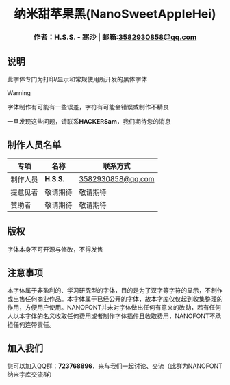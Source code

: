<div align="center">

# 纳米甜苹果黑(NanoSweetAppleHei)
### 作者：H.S.S. - 寒沙    |    邮箱:3582930858@qq.com
</div>

## 说明
此字体专门为打印/显示和常规使用所开发的黑体字体
> [!WARNING]
>
> 字体制作有可能有一些误差，字符有可能会错误或制作不精良
> 
> 一旦发现这些问题，请联系**HACKERSam**，我们期待您的消息

## 制作人员名单

|专项|名称|联系方式|
|-|-|-|
|制作人员|**H.S.S.**|3582930858@qq.com|
|提意见者|敬请期待|敬请期待|
|赞助者|敬请期待|敬请期待|

## 版权

字体本身不可开源与修改，不得发售

## 注意事项

本字体属于非盈利的、学习研究型的字体，目的是为了汉字等字符的显示，不制作或出售任何商业作品。本字体属于已经公开的字体，故本字库仅仅起到收集整理的作用，方便用户使用。NANOFONT并未对字体做出任何有意义的改动，若有任何人以本字体的名义收取任何费用或者制作字体插件且收取费用，NANOFONT不承担任何连带责任。

## 加入我们

您可以加入QQ群：**723768896**，来与我们一起讨论、交流（此群为NANOFONT纳米字库交流群）
